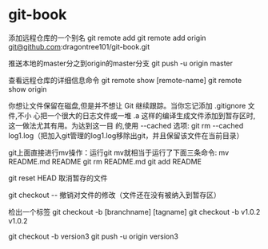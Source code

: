 # git-book

添加远程仓库的一个别名
git remote add <shortname> <url>
git remote add origin git@github.com:dragontree101/git-book.git

推送本地的master分之到origin的master分支
git push -u origin master

查看远程仓库的详细信息命令
git remote show [remote-name]
git remote show origin

你想让文件保留在磁盘,但是并不想让 Git 继续跟踪。当你忘记添加 .gitignore 文件,不小 心把一个很大的日志文件或一堆 .a 这样的编译生成文件添加到暂存区时,这一做法尤其有用。为达到这一目 的,使用 --cached 选项:
git rm --cached log1.log（把加入git管理的log1.log移除出git，并且保留该文件在当前目录）


git上面直接进行mv操作：运行git mv就相当于运行了下面三条命令:
mv README.md README
git rm README.md
git add README


git reset HEAD <file>
取消暂存的文件

git checkout -- <file>
撤销对文件的修改（文件还在没有被纳入到暂存区）

检出一个标签
git checkout -b [branchname] [tagname]
git checkout -b  v1.0.2   v1.0.2

git checkout -b version3
git push -u origin version3
